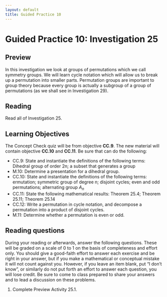 ```yaml
---
layout: default
title: Guided Practice 10
---
```

# Guided Practice 10: Investigation 25

## Preview

In this investigation we look at groups of permutations which we call symmetry groups. We will learn cycle notation which will allow us to break up a permutation into smaller parts. Permutation groups are important to group theory because every group is actually a subgroup of a group of permutations (as we shall see in Investigation 29). 
 
## Reading

Read all of Investigation 25. 

## Learning Objectives 

The Concept Check quiz will be from objective __CC.9__. The new material will contain objective __CC.10__ and __CC.11__. Be sure that can do the following:

+ CC.9: State and instantiate the definitions of the following terms: Dihedral group of order 2n; a subset that generates a group
+ M.10: Determine a presentation for a dihedral group. 
+ CC.10: State and instantiate the definitions of the following terms: ermutation; symmetric group of degree n; disjoint cycles; even and odd permutations; alternating group $A_n$
+ CC.11: State the following mathematical results: Theorem 25.4; Theorem 25.11; Theorem 25.14
+ CC.12: Write a permutation in cycle notation, and decompose a permutation into a product of disjoint cycles. 
+ M.11: Determine whether a permutation is even or odd. 

## Reading questions

During your reading or afterwards, answer the following questions. These will be graded on a scale of 0 to 1 on the basis of completeness and effort only. You should give a good-faith effort to answer each exercise and be right in your answer, but if you make a mathematical or conceptual mistake it will not count against you. However, if you leave an item blank, put “I don’t know”, or similarly do not put forth an effort to answer each question, you will lose credit. Be sure to come to class prepared to share your answers and to lead a discussion on these problems.

1. Complete Preview Activity 25.1.
